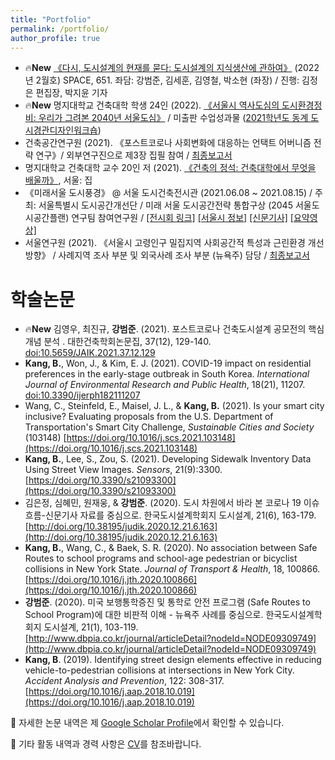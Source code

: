 ```yaml
---
title: "Portfolio"
permalink: /portfolio/
author_profile: true
---
```


* 🔥**New** [《다시, 도시설계의 현재를 묻다: 도시설계의 지식생산에 관하여》](https://vmspace.com/report/report_view.html?base_seq=MTkxNg==) (2022년 2월호) SPACE, 651. 좌담: 강범준, 김세훈, 김영철, 박소현 (좌장) / 진행: 김정은 편집장, 박지윤 기자
* 🔥**New** 명지대학교 건축대학 학생 24인 (2022). [《서울시 역사도심의 도시환경정비: 우리가 그려본 2040년 서울도심》](https://s3.us-west-2.amazonaws.com/secure.notion-static.com/4d7b5c00-b933-4505-b26d-7716af29fd7c/220112_CAMU_%EB%8F%99%EA%B3%84_%EC%84%9C%EC%9A%B8%EB%8F%84%EC%8B%9C%ED%99%98%EA%B2%BD%EC%A0%95%EB%B9%84_%EC%B5%9C%EC%A2%85%EB%B3%B4%EA%B3%A0%EC%84%9C_s.pdf?X-Amz-Algorithm=AWS4-HMAC-SHA256&X-Amz-Content-Sha256=UNSIGNED-PAYLOAD&X-Amz-Credential=AKIAT73L2G45EIPT3X45%2F20220205%2Fus-west-2%2Fs3%2Faws4_request&X-Amz-Date=20220205T084210Z&X-Amz-Expires=86400&X-Amz-Signature=322a580e375a7d6821a8ab436a0fc68ae4cff849fc0f0b1936fdd7e68cb6385f&X-Amz-SignedHeaders=host&response-content-disposition=filename%20%3D%22220112_CAMU_%25EB%258F%2599%25EA%25B3%2584_%25EC%2584%259C%25EC%259A%25B8%25EB%258F%2584%25EC%258B%259C%25ED%2599%2598%25EA%25B2%25BD%25EC%25A0%2595%25EB%25B9%2584_%25EC%25B5%259C%25EC%25A2%2585%25EB%25B3%25B4%25EA%25B3%25A0%25EC%2584%259C_s.pdf%22&x-id=GetObject) / 미출판 수업성과물 ([2021학년도 동계 도시경관디자인워크숍](https://complete-road-66f.notion.site/Understanding-Seoul-Downtown-Renewal-Projects-070329f921a7408e98216b338e1b3e5a))
* 건축공간연구원 (2021). 《포스트코로나 사회변화에 대응하는 언택트 어버니즘 전략 연구》/ 외부연구진으로 제3장 집필 참여 / [최종보고서](https://www.auri.re.kr/gallery.es?mid=a10302000000&bid=0010&act=view&list_no=1733)
* 명지대학교 건축대학 교수 20인 저 (2021). [《건축의 정석: 건축대학에서 무엇을 배울까》](http://www.yes24.com/Product/Goods/105103688), 서울: 집
* 《미래서울 도시풍경》 @ 서울 도시건축전시관 (2021.06.08 ~ 2021.08.15) / 주최: 서울특별시 도시공간개선단 / 미래 서울 도시공간전략 통합구상 (2045 서울도시공간플랜) 연구팀 참여연구원 / [[전시회 링크]](https://sca.seoul.go.kr/seoulhour/site/urbanArch/exhibition/exhibitNow/421) [[서울시 정보]](https://news.seoul.go.kr/citybuild/archives/513005) [[신문기사]](https://news.joins.com/article/24086008) [[요약영상]](https://www.youtube.com/watch?v=hFyG75uMIQI)
* 서울연구원 (2021). 《서울시 고령인구 밀집지역 사회공간적 특성과 근린환경 개선방향》 / 사례지역 조사 부분 및 외국사례 조사 부분 (뉴욕주) 담당 / [최종보고서](http://www.si.re.kr/node/65066)

# 학술논문
* 🔥**New** 김영우, 최진규, **강범준**. (2021). 포스트코로나 건축도시설계 공모전의 핵심개념 분석 . 대한건축학회논문집, 37(12), 129-140. [doi:10.5659/JAIK.2021.37.12.129](https://www.kci.go.kr/kciportal/ci/sereArticleSearch/ciSereArtiView.kci?sereArticleSearchBean.artiId=ART002787101)
* **Kang, B.**, Won, J., & Kim, E. J. (2021). COVID-19 impact on residential preferences in the early-stage outbreak in South Korea. *International Journal of Environmental Research and Public Health*, 18(21), 11207. [doi:10.3390/ijerph182111207](https://doi.org/10.3390/ijerph182111207)
* Wang, C., Steinfeld, E., Maisel, J. L., & **Kang, B.** (2021). Is your smart city inclusive? Evaluating proposals from the U.S. Department of Transportation's Smart City Challenge, *Sustainable Cities and Society* (103148) [https://doi.org/10.1016/j.scs.2021.103148](https://doi.org/10.1016/j.scs.2021.103148)
* **Kang, B.**, Lee, S., Zou, S. (2021). Developing Sidewalk Inventory Data Using Street View Images. *Sensors*, 21(9):3300. [https://doi.org/10.3390/s21093300](https://doi.org/10.3390/s21093300) 
* 김은정, 심혜민, 원재웅, & **강범준**. (2020). 도시 차원에서 바라 본 코로나 19 이슈 흐름-신문기사 자료를 중심으로. 한국도시설계학회지 도시설계, 21(6), 163-179. [http://doi.org/10.38195/judik.2020.12.21.6.163](http://doi.org/10.38195/judik.2020.12.21.6.163)
* **Kang, B.**, Wang, C., & Baek, S. R. (2020). No association between Safe Routes to school programs and school-age pedestrian or bicyclist collisions in New York State. *Journal of Transport & Health*, 18, 100866. [https://doi.org/10.1016/j.jth.2020.100866](https://doi.org/10.1016/j.jth.2020.100866)
* **강범준**. (2020). 미국 보행통학증진 및 통학로 안전 프로그램 (Safe Routes to School Program)에 대한 비판적 이해 - 뉴욕주 사례를 중심으로. 한국도시설계학회지 도시설계, 21(1), 103-119. [http://www.dbpia.co.kr/journal/articleDetail?nodeId=NODE09309749](http://www.dbpia.co.kr/journal/articleDetail?nodeId=NODE09309749)
* **Kang, B**. (2019). Identifying street design elements effective in reducing vehicle-to-pedestrian collisions at intersections in New York City. *Accident Analysis and Prevention*, 122: 308-317. [https://doi.org/10.1016/j.aap.2018.10.019](https://doi.org/10.1016/j.aap.2018.10.019)

📰 자세한 논문 내역은 제 [Google Scholar Profile](https://scholar.google.com/citations?hl=en&user=OgXBE_4AAAAJ&view_op=list_works&sortby=pubdate)에서 확인할 수 있습니다.

📑 기타 활동 내역과 경력 사항은 [CV](https://docs.google.com/document/d/1taio6Weqx4-L7HkPty6WoQpgZYEDqC3TdxDGAQN0uIo/edit?usp=sharing)를 참조바랍니다.

<!--
{% include base_path %}

{% for post in site.portfolio %}
  {% include archive-single.html %}
{% endfor %}
-->
